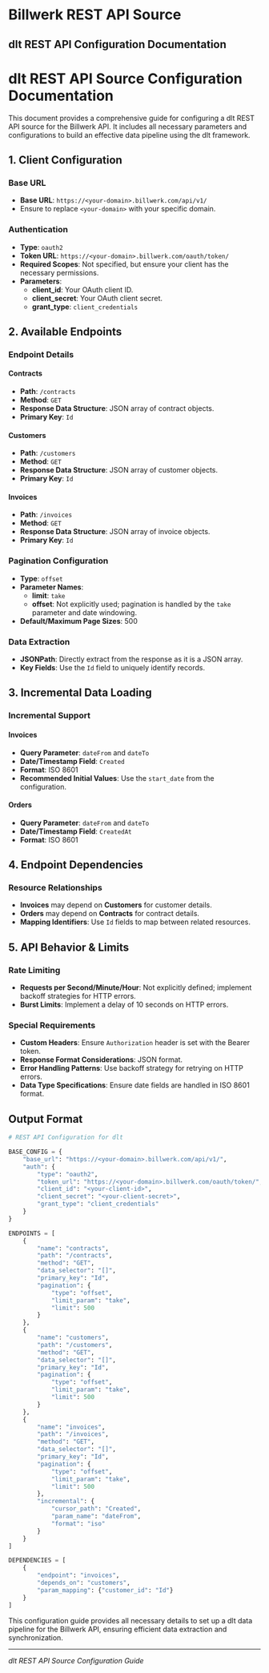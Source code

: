 # Billwerk REST API Source

## dlt REST API Configuration Documentation

# dlt REST API Source Configuration Documentation

This document provides a comprehensive guide for configuring a dlt REST API source for the Billwerk API. It includes all necessary parameters and configurations to build an effective data pipeline using the dlt framework.

## 1. Client Configuration

### Base URL
- **Base URL**: `https://<your-domain>.billwerk.com/api/v1/`
- Ensure to replace `<your-domain>` with your specific domain.

### Authentication
- **Type**: `oauth2`
- **Token URL**: `https://<your-domain>.billwerk.com/oauth/token/`
- **Required Scopes**: Not specified, but ensure your client has the necessary permissions.
- **Parameters**:
  - **client_id**: Your OAuth client ID.
  - **client_secret**: Your OAuth client secret.
  - **grant_type**: `client_credentials`

## 2. Available Endpoints

### Endpoint Details

#### Contracts
- **Path**: `/contracts`
- **Method**: `GET`
- **Response Data Structure**: JSON array of contract objects.
- **Primary Key**: `Id`

#### Customers
- **Path**: `/customers`
- **Method**: `GET`
- **Response Data Structure**: JSON array of customer objects.
- **Primary Key**: `Id`

#### Invoices
- **Path**: `/invoices`
- **Method**: `GET`
- **Response Data Structure**: JSON array of invoice objects.
- **Primary Key**: `Id`

### Pagination Configuration
- **Type**: `offset`
- **Parameter Names**:
  - **limit**: `take`
  - **offset**: Not explicitly used; pagination is handled by the `take` parameter and date windowing.
- **Default/Maximum Page Sizes**: 500

### Data Extraction
- **JSONPath**: Directly extract from the response as it is a JSON array.
- **Key Fields**: Use the `Id` field to uniquely identify records.

## 3. Incremental Data Loading

### Incremental Support

#### Invoices
- **Query Parameter**: `dateFrom` and `dateTo`
- **Date/Timestamp Field**: `Created`
- **Format**: ISO 8601
- **Recommended Initial Values**: Use the `start_date` from the configuration.

#### Orders
- **Query Parameter**: `dateFrom` and `dateTo`
- **Date/Timestamp Field**: `CreatedAt`
- **Format**: ISO 8601

## 4. Endpoint Dependencies

### Resource Relationships
- **Invoices** may depend on **Customers** for customer details.
- **Orders** may depend on **Contracts** for contract details.
- **Mapping Identifiers**: Use `Id` fields to map between related resources.

## 5. API Behavior & Limits

### Rate Limiting
- **Requests per Second/Minute/Hour**: Not explicitly defined; implement backoff strategies for HTTP errors.
- **Burst Limits**: Implement a delay of 10 seconds on HTTP errors.

### Special Requirements
- **Custom Headers**: Ensure `Authorization` header is set with the Bearer token.
- **Response Format Considerations**: JSON format.
- **Error Handling Patterns**: Use backoff strategy for retrying on HTTP errors.
- **Data Type Specifications**: Ensure date fields are handled in ISO 8601 format.

## Output Format

```python
# REST API Configuration for dlt

BASE_CONFIG = {
    "base_url": "https://<your-domain>.billwerk.com/api/v1/",
    "auth": {
        "type": "oauth2",
        "token_url": "https://<your-domain>.billwerk.com/oauth/token/",
        "client_id": "<your-client-id>",
        "client_secret": "<your-client-secret>",
        "grant_type": "client_credentials"
    }
}

ENDPOINTS = [
    {
        "name": "contracts",
        "path": "/contracts",
        "method": "GET",
        "data_selector": "[]",
        "primary_key": "Id",
        "pagination": {
            "type": "offset",
            "limit_param": "take",
            "limit": 500
        }
    },
    {
        "name": "customers",
        "path": "/customers",
        "method": "GET",
        "data_selector": "[]",
        "primary_key": "Id",
        "pagination": {
            "type": "offset",
            "limit_param": "take",
            "limit": 500
        }
    },
    {
        "name": "invoices",
        "path": "/invoices",
        "method": "GET",
        "data_selector": "[]",
        "primary_key": "Id",
        "pagination": {
            "type": "offset",
            "limit_param": "take",
            "limit": 500
        },
        "incremental": {
            "cursor_path": "Created",
            "param_name": "dateFrom",
            "format": "iso"
        }
    }
]

DEPENDENCIES = [
    {
        "endpoint": "invoices",
        "depends_on": "customers",
        "param_mapping": {"customer_id": "Id"}
    }
]
```

This configuration guide provides all necessary details to set up a dlt data pipeline for the Billwerk API, ensuring efficient data extraction and synchronization.

---
*dlt REST API Source Configuration Guide*